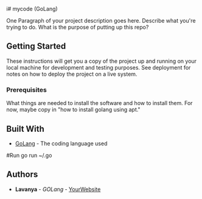 i# mycode (GoLang)

One Paragraph of your project description goes here. Describe what you're trying to do.
What is the purpose of putting up this repo?

## Getting Started

These instructions will get you a copy of the project up and running on your local machine
for development and testing purposes. See deployment for notes on how to deploy the project
on a live system.

### Prerequisites

What things are needed to install the software and how to install them. For now, maybe copy in
"how to install golang using apt."

## Built With

* [GoLang](https://go.dev/doc/effective_go) - The coding language used

#Run
go run ~/<name>.go

## Authors

* **Lavanya** - *GOLang* - [YourWebsite](https://github.com/chvlavanya/mycode)

